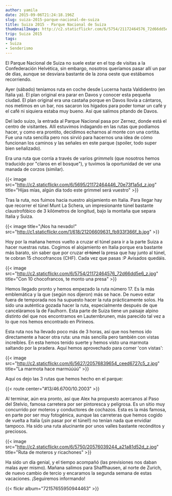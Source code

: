 ```yaml
---
author: yamila
date: 2015-09-06T21:24:18.196Z
slug: suiza-2015-parque-nacional-de-suiza
title: Suiza 2015 - Parque Nacional de Suiza
thumbnailImage: http://c2.staticflickr.com/6/5754/21172464576_72d66dd5e6_z.jpg
trip: Suiza 2015
tags:
- Suiza
- Senderismo
---
```


El Parque Nacional de Suiza no suele estar en el top de visitas a la Confederación Helvética, sin embargo, nosotros queríamos pasar allí un par de días, aunque se desviara bastante de la zona oeste que estábamos recorriendo.

Ayer (sábado) teníamos ruta en coche desde Lucerna hasta Valdidentro (en Italia ya). El plan original era parar en Davos y conocer esta pequeña ciudad. El plan original era una castaña porque en Davos llovía a cántaros, nos metimos en un bar, nos sacaron los hígados para poder tomar un café y el café ni siquiera estaba muy bueno. Así que salimos pitando de Davos.

Del lado suizo, la entrada al Parque Nacional pasa por Zernez, donde está el centro de visitantes. Allí estuvimos indagando en las rutas que podíamos hacer, y como era prontito, decidimos echarnos al monte con una cortita. Fue una ruta sencilla pero nos sirvió para hacernos una idea de cómo funcionan los caminos y las señales en este parque (spoiler, todo super bien señalizado).

Era una ruta que corría a través de varios <em>grimmels</em> (que nosotros hemos traducido por "claros en el bosque"), y tuvimos la oportunidad de ver una manada de corzos (similar).

{{< image src="http://c2.staticflickr.com/6/5695/21172464446_70e73f1a5d_z.jpg" title="Hijas mías, algún día todo este grimmel será vuestro" >}}

Tras la ruta, nos fuimos hacia nuestro alojamiento en Italia. Para llegar hay que recorrer el túnel Munt La Schera, un impresionante túnel bastante claustrofóbico de 3 kilómetros de longitud, bajo la montaña que separa Italia y Suiza.

{{< image title="¡Nos ha nevado!" src="http://c1.staticflickr.com/1/618/21206609631_fb933f366f_b.jpg" >}}

Hoy por la mañana hemos vuelto a cruzar el túnel para ir a la parte Suiza a hacer nuestras rutas. Cogimos el alojamiento en Italia porque era bastante más barato, sin saber que por cruzar <del>el túnel</del> la presa que hay junto al túnel, te cobran 15 chocofrancos (CHF). Cada vez que pasas :P Avisados quedáis.

{{< image src="http://c2.staticflickr.com/6/5754/21172464576_72d66dd5e6_z.jpg" title="Con 10 chocofrancos, te monto una presa" >}}

Hemos llegado pronto y hemos empezado la ruta número 17. Es la más emblemática y la que (según nos dijeron) más se hace. De nuevo estar fuera de temporada nos ha supuesto hacer la ruta prácticamente solos. Ha sido una auténtica gozada hacer la ruta, especialmente después de que canceláramos la de Faulhorn. Esta parte de Suiza tiene un paisaje alpino distinto del que nos encontramos en Lauternbrunen, más parecido tal vez a lo que nos hemos encontrado en Pirineos.

Esta ruta nos ha llevado poco más de 3 horas, así que nos hemos ido directamente a hacer otra ruta: una más sencilla pero también con vistas increíbles. En esta hemos tenido suerte y hemos visto una marmota saltando por la pradera. Aquí hemos aprovechado para comer 'con vistas':

{{< image src="http://c2.staticflickr.com/6/5627/20576839654_ceed6727c5_z.jpg" title="La marmota hace marmúúúú" >}}

Aquí os dejo las 3 rutas que hemos hecho en el parque:

{{< route center="#13/46.6700/10.2003" >}}

Al terminar, aún era pronto, así que Alex ha propuesto acercanos al Paso del Stelvio, famosa carretera por ser pintoresca y peligrosa. Es un sitio muy concurrido por moteros y conductores de cochazos. Esta es la más famosa, en parte por ser muy fotogénica, aunque las carreteras que hemos cogido de vuelta a Italia (¡sin pasar por el túnel!) no tenían nada que envidiar tampoco. Ha sido una ruta alucinante por unos valles bastante recónditos y preciosos.

{{< image src="http://c2.staticflickr.com/6/5750/20576039244_a21a81d52d_z.jpg" title="Ruta de moteros y ricachones" >}}

Ha sido un día genial, y el tiempo acompañó (las previsiones nos daban malas ayer mismo). Mañana salimos para Shaffhausen, al norte de Zurich, de nuevo cambio de tercio y encaramos la segunda semana de estas vacaciones. ¡Seguiremos informando!

{{< flickr album="72157655950944463" >}}
